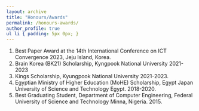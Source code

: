 ```yaml
---
layout: archive
title: "Honours/Awards"
permalink: /honours-awards/
author_profile: true
ul li { padding: 5px 0px; }
---
```

<ol>
<li> Best Paper Award at the 14th International Conference on ICT Convergence 2023, Jeju Island, Korea.</li>
<li>Brain Korea (BK21) Scholarship, Kyngpook National University 2021-2023</li>
<li>Kings Scholarship, Kyungpook National University 2021-2023.</li>
<li>Egyptian Ministry of Higher Education (MoHE) Scholarship, Egypt Japan University of Science and Technology Egypt. 2018-2020.</li>
<li>Best Graduating Student, Department of Computer Engineering, Federal University of Science and Technology Minna, Nigeria. 2015.</li>
</ol>

